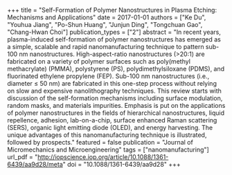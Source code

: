 +++
title = "Self-Formation of Polymer Nanostructures in Plasma Etching: Mechanisms and Applications"
date = 2017-01-01
authors = ["Ke Du", "Youhua Jiang", "Po-Shun Huang", "Junjun Ding", "Tongchuan Gao", "Chang-Hwan Choi"]
publication_types = ["2"]
abstract = "In recent years, plasma-induced self-formation of polymer nanostructures has emerged as a simple, scalable and rapid nanomanufacturing technique to pattern sub-100 nm nanostructures. High-aspect-ratio nanostructures (&gt;20:1) are fabricated on a variety of polymer surfaces such as poly(methyl methacrylate) (PMMA), polystyrene (PS), polydimethylsiloxane (PDMS), and fluorinated ethylene propylene (FEP). Sub-100 nm nanostructures (i.e., diameter ≤ 50 nm) are fabricated in this one-step process without relying on slow and expensive nanolithography techniques. This review starts with discussion of the self-formation mechanisms including surface modulation, random masks, and materials impurities. Emphasis is put on the applications of polymer nanostructures in the fields of hierarchical nanostructures, liquid repellence, adhesion, lab-on-a-chip, surface enhanced Raman scattering (SERS), organic light emitting diode (OLED), and energy harvesting. The unique advantages of this nanomanufacturing technique is illustrated, followed by prospects."
featured = false
publication = "Journal of Micromechanics and Microengineering"
tags = ["nanomanufacturing"]
url_pdf = "http://iopscience.iop.org/article/10.1088/1361-6439/aa9d28/meta"
doi = "10.1088/1361-6439/aa9d28"
+++


